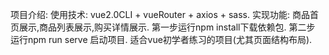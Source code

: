 项目介绍:
    使用技术: vue2.0CLI + vueRouter + axios + sass.
    实现功能: 商品首页展示,商品列表展示,购买详情展示.
第一步运行npm install下载依赖包.
第二步 运行npm run serve 启动项目.
适合vue初学者练习的项目(尤其页面结构布局).
